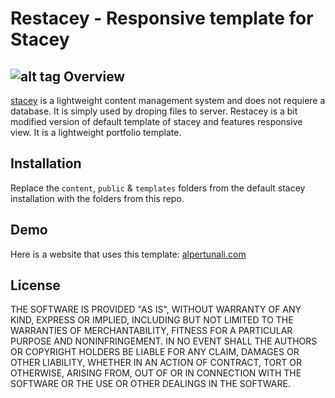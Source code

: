 Restacey - Responsive template for Stacey
====================
![alt tag](https://raw.github.com/aksakalli/restacey/master/public/docs/preview.jpg)
Overview
---------------------
[stacey][1] is a lightweight content management system and does not requiere a database. It is simply used by droping files to server. Restacey is a bit modified version of default template of stacey and features responsive view. It is a lightweight  portfolio template.

Installation
---------------------
Replace the `content`, `public` & `templates` folders from the default stacey installation with the folders from this repo.

Demo
---------------------
Here is a website that uses this template: [alpertunali.com](http://alpertunali.com/)

License
---------------------
THE SOFTWARE IS PROVIDED "AS IS", WITHOUT WARRANTY OF ANY KIND, EXPRESS OR
IMPLIED, INCLUDING BUT NOT LIMITED TO THE WARRANTIES OF MERCHANTABILITY,
FITNESS FOR A PARTICULAR PURPOSE AND NONINFRINGEMENT. IN NO EVENT SHALL THE
AUTHORS OR COPYRIGHT HOLDERS BE LIABLE FOR ANY CLAIM, DAMAGES OR OTHER
LIABILITY, WHETHER IN AN ACTION OF CONTRACT, TORT OR OTHERWISE, ARISING FROM,
OUT OF OR IN CONNECTION WITH THE SOFTWARE OR THE USE OR OTHER DEALINGS IN
THE SOFTWARE.

[1]: http://www.staceyapp.com/        "Stacey"